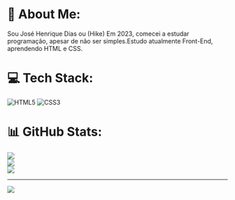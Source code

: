 # 🍃 About Me:
Sou José Henrique Dias ou (Hike) Em 2023, comecei a estudar programação, apesar de não ser simples.Estudo atualmente Front-End, aprendendo HTML e CSS.


# 💻 Tech Stack:
![HTML5](https://img.shields.io/badge/html5-%23E34F26.svg?style=for-the-badge&logo=html5&logoColor=white) ![CSS3](https://img.shields.io/badge/css3-%231572B6.svg?style=for-the-badge&logo=css3&logoColor=white)
# 📊 GitHub Stats:
![](https://github-readme-stats.vercel.app/api?username=HikeDias&theme=prussian&hide_border=false&include_all_commits=false&count_private=false)<br/>
![](https://github-readme-streak-stats.herokuapp.com/?user=HikeDias&theme=prussian&hide_border=false)<br/>
![](https://github-readme-stats.vercel.app/api/top-langs/?username=HikeDias&theme=prussian&hide_border=false&include_all_commits=false&count_private=false&layout=compact)

---
[![](https://visitcount.itsvg.in/api?id=HikeDias&icon=1&color=8)](https://visitcount.itsvg.in)

<!-- Proudly created with GPRM ( https://gprm.itsvg.in ) -->
